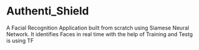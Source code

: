# Authenti_Shield
A Facial Recognition Application built from scratch using Siamese Neural Network. It identifies Faces in real time with the help of Training and Testg  is using TF 
